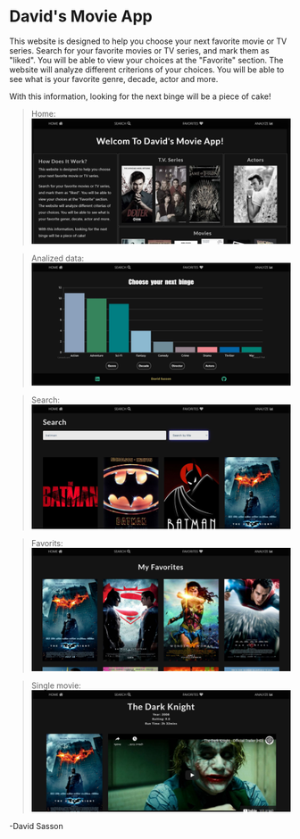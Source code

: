 # David's Movie App

This website is designed to help you choose your next favorite movie or TV series.
Search for your favorite movies or TV series, and mark them as "liked". You will be able to view your choices at the "Favorite" section. The website will analyze different criterions of your choices. You will be able to see what is your favorite genre, decade, actor and more.

With this information, looking for the next binge will be a piece of cake!

>Home:
![Home](https://github.com/DavidSasson22/Movies-Project/blob/main/site%20img/home.JPG?raw=true)

>Analized data:
![Analyzed](https://github.com/DavidSasson22/Movies-Project/blob/main/site%20img/analize.JPG?raw=true)

>Search:
![Search](https://github.com/DavidSasson22/Movies-Project/blob/main/site%20img/search.JPG?raw=true)

>Favorits:
![Favorites](https://github.com/DavidSasson22/Movies-Project/blob/main/site%20img/favorites.JPG?raw=true)

>Single movie:
![Single](https://github.com/DavidSasson22/Movies-Project/blob/main/site%20img/single.JPG?raw=true)

>
-David Sasson